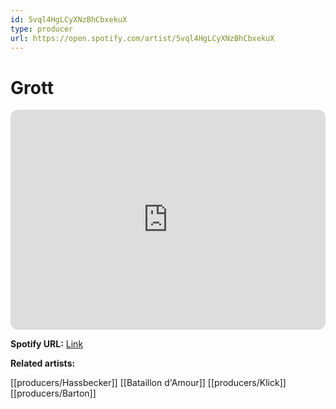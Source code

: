 ```yaml
---
id: 5vql4HgLCyXNzBhCbxekuX
type: producer
url: https://open.spotify.com/artist/5vql4HgLCyXNzBhCbxekuX
---
```

# Grott

<iframe style="border-radius:12px" src="https://open.spotify.com/embed/artist/5vql4HgLCyXNzBhCbxekuX" width="100%" height="352" frameBorder="0" allowfullscreen="" allow="autoplay; clipboard-write; encrypted-media; fullscreen; picture-in-picture" loading="lazy"></iframe>

**Spotify URL:** [Link](https://open.spotify.com/artist/5vql4HgLCyXNzBhCbxekuX)

**Related artists:**

[[producers/Hassbecker]]
[[Bataillon d'Amour]]
[[producers/Klick]]
[[producers/Barton]]
